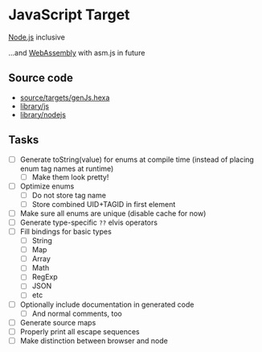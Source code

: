 # JavaScript Target

[Node.js](https://nodejs.org) inclusive

...and [WebAssembly](https://en.wikipedia.org/wiki/WebAssembly) with asm.js in future

## Source code

- [source/targets/genJs.hexa](https://github.com/hexalang/hexa/blob/kawaii/source/targets/genJs.hexa)
- [library/js](https://github.com/hexalang/hexa/tree/kawaii/library/js)
- [library/nodejs](https://github.com/hexalang/hexa/tree/kawaii/library/nodejs)

## Tasks

- [ ] Generate toString(value) for enums at compile time (instead of  placing enum tag names at runtime)
  - [ ] Make them look pretty!
- [ ] Optimize enums
  - [ ] Do not store tag name
  - [ ] Store combined UID+TAGID in first element
- [ ] Make sure all enums are unique (disable cache for now)
- [ ] Generate type-specific `??` elvis operators
- [ ] Fill bindings for basic types
  - [ ] String
  - [ ] Map
  - [ ] Array
  - [ ] Math
  - [ ] RegExp
  - [ ] JSON
  - [ ] etc
- [ ] Optionally include documentation in generated code
  - [ ] And normal comments, too
- [ ] Generate source maps
- [ ] Properly print all escape sequences
- [ ] Make distinction between browser and node
